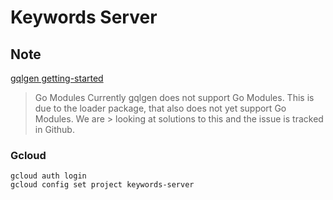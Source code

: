 # Keywords Server

## Note

[gqlgen getting-started](https://gqlgen.com/getting-started/)

> Go Modules
> Currently gqlgen does not support Go Modules. This is due to the loader package, that also does not yet support Go Modules. We are > looking at solutions to this and the issue is tracked in Github.

### Gcloud

```console
gcloud auth login
gcloud config set project keywords-server
```
